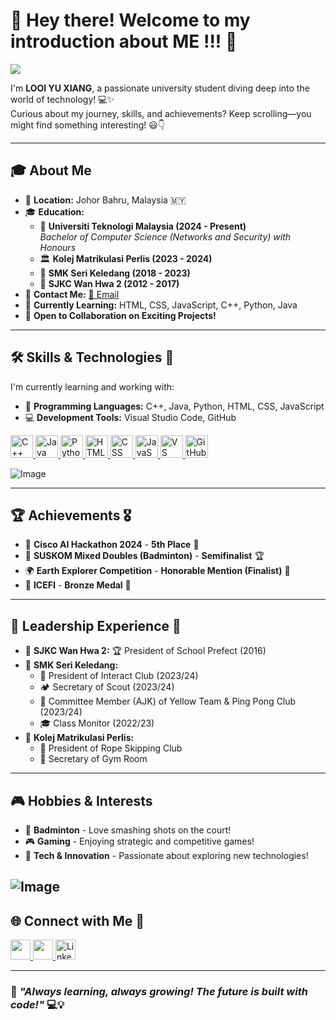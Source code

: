 # 👋 Hey there! Welcome to my introduction about ME !!! 🚀  
![](https://user-images.githubusercontent.com/18350557/176309783-0785949b-9127-417c-8b55-ab5a4333674e.gif)  

I'm **LOOI YU XIANG**, a passionate university student diving deep into the world of technology! 💻✨  
Curious about my journey, skills, and achievements? Keep scrolling—you might find something interesting! 😃👇  

---

## 🎓 About Me  
- 📍 **Location:** Johor Bahru, Malaysia 🇲🇾  
- 🎓 **Education:**  
  - 🏫 **Universiti Teknologi Malaysia (2024 - Present)**  
    *Bachelor of Computer Science (Networks and Security) with Honours*  
  - 🏛️ **Kolej Matrikulasi Perlis (2023 - 2024)**  
  - 🏫 **SMK Seri Keledang (2018 - 2023)**  
  - 🏫 **SJKC Wan Hwa 2 (2012 - 2017)**  
- 📩 **Contact Me:** [📧 Email](mailto:lyx878lvyuxiang@gmail.com)  
- 🌱 **Currently Learning:** HTML, CSS, JavaScript, C++, Python, Java  
- 🤝 **Open to Collaboration on Exciting Projects!**  

---

## 🛠 Skills & Technologies 🚀  
I'm currently learning and working with:  
- 🔹 **Programming Languages:** C++, Java, Python, HTML, CSS, JavaScript  
- 💻 **Development Tools:** Visual Studio Code, GitHub  

<p align="left">
  <a href="https://docs.microsoft.com/en-us/cpp/?view=msvc-170" target="_blank" rel="noreferrer">
    <img src="https://raw.githubusercontent.com/danielcranney/readme-generator/main/public/icons/skills/cplusplus-colored.svg" width="36" height="36" alt="C++" />
  </a>
  <a href="https://www.oracle.com/java/" target="_blank" rel="noreferrer">
    <img src="https://raw.githubusercontent.com/danielcranney/readme-generator/main/public/icons/skills/java-colored.svg" width="36" height="36" alt="Java" />
  </a>
  <a href="https://www.python.org/" target="_blank" rel="noreferrer">
    <img src="https://raw.githubusercontent.com/danielcranney/readme-generator/main/public/icons/skills/python-colored.svg" width="36" height="36" alt="Python" />
</a>
  <a href="https://developer.mozilla.org/en-US/docs/Glossary/HTML5" target="_blank" rel="noreferrer">
    <img src="https://raw.githubusercontent.com/danielcranney/readme-generator/main/public/icons/skills/html5-colored.svg" width="36" height="36" alt="HTML5" />
  </a>
  <a href="https://developer.mozilla.org/en-US/docs/Web/CSS" target="_blank" rel="noreferrer">
    <img src="https://raw.githubusercontent.com/danielcranney/readme-generator/main/public/icons/skills/css3-colored.svg" width="36" height="36" alt="CSS" />
</a>
<a href="https://developer.mozilla.org/en-US/docs/Web/JavaScript" target="_blank" rel="noreferrer">
    <img src="https://raw.githubusercontent.com/danielcranney/readme-generator/main/public/icons/skills/javascript-colored.svg" width="36" height="36" alt="JavaScript" />
</a>
<a href="https://code.visualstudio.com/" target="_blank" rel="noreferrer">
    <img src="https://raw.githubusercontent.com/danielcranney/readme-generator/main/public/icons/skills/visualstudiocode.svg" width="36" height="36" alt="VS Code" />
</a>
<a href="https://github.com/" target="_blank" rel="noreferrer">
    <img src="https://raw.githubusercontent.com/danielcranney/readme-generator/main/public/icons/socials/github.svg" width="36" height="36" alt="GitHub" />
</a>

</p>

![Image](https://github.com/user-attachments/assets/f3b4c427-d770-450d-8236-991848d672fe)

---

## 🏆 Achievements 🎖️  
- 🏅 **Cisco AI Hackathon 2024** - **5th Place** 🥉  
- 🏸 **SUSKOM Mixed Doubles (Badminton)** - **Semifinalist** 🏆  
- 🌍 **Earth Explorer Competition** - **Honorable Mention (Finalist)** 🏅  
- 🏅 **ICEFI** - **Bronze Medal** 🥉  

---

## 🏅 Leadership Experience 👑  
- 🏫 **SJKC Wan Hwa 2:** 🏆 President of School Prefect (2016)  
- 🏫 **SMK Seri Keledang:**  
  - 🤝 President of Interact Club (2023/24)  
  - 🏕️ Secretary of Scout (2023/24)  
  - 🏅 Committee Member (AJK) of Yellow Team & Ping Pong Club (2023/24)  
  - 🎓 Class Monitor (2022/23)  
- 🏫 **Kolej Matrikulasi Perlis:**  
  - 🔗 President of Rope Skipping Club  
  - 💪 Secretary of Gym Room  

---

## 🎮 Hobbies & Interests  
- 🏸 **Badminton** - Love smashing shots on the court!  
- 🎮 **Gaming** - Enjoying strategic and competitive games!  
- 🧩 **Tech & Innovation** - Passionate about exploring new technologies!
  
![Image](https://github.com/user-attachments/assets/87c2b8d9-a875-415b-81b5-295c4dfcbea5)
---

## 🌐 Connect with Me 💬  
<p align="left">
  <a href="https://github.com/looiyuxiang" target="_blank" rel="noreferrer">
    <img src="https://raw.githubusercontent.com/danielcranney/readme-generator/main/public/icons/socials/github.svg" width="32" height="32" />
  </a>
  <a href="http://www.instagram.com/yuxiang6254" target="_blank" rel="noreferrer">
    <img src="https://raw.githubusercontent.com/danielcranney/readme-generator/main/public/icons/socials/instagram.svg" width="32" height="32" />
  </a>
  <a href="https://www.linkedin.com/in/yu-xiang-looi-744b75332/" target="_blank" rel="noreferrer">
    <img src="https://raw.githubusercontent.com/danielcranney/readme-generator/main/public/icons/socials/linkedin.svg" width="32" height="32" alt="LinkedIn" />
</a>

  
</p>

---

### 🚀 *"Always learning, always growing! The future is built with code!"* 💻💡
